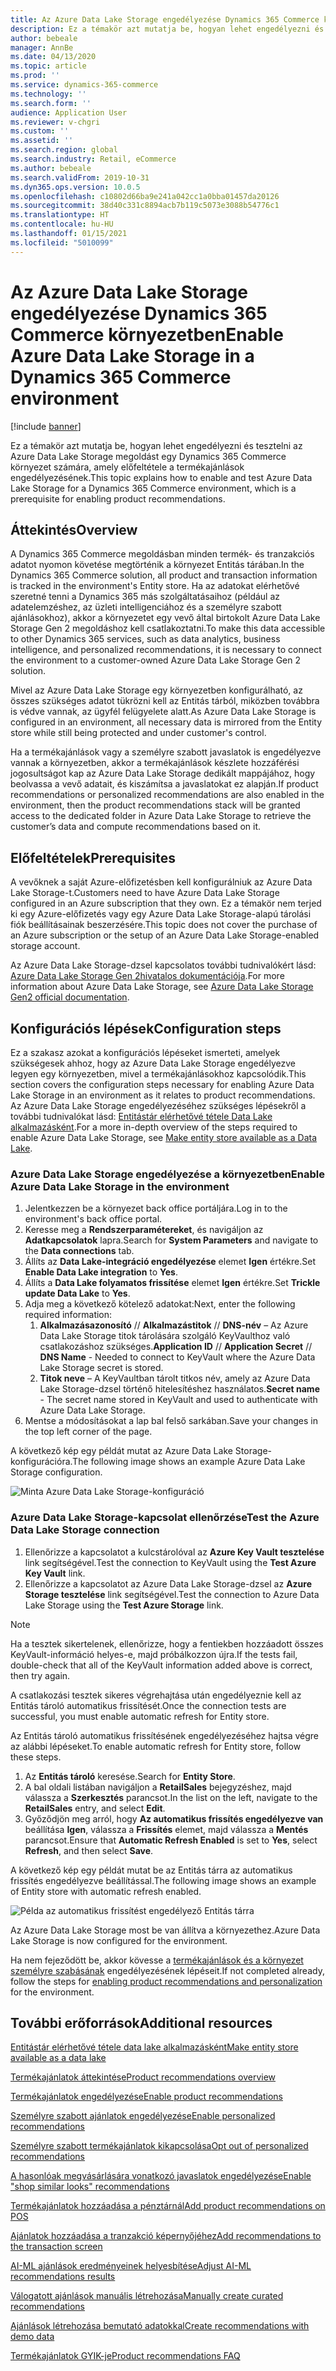 ```yaml
---
title: Az Azure Data Lake Storage engedélyezése Dynamics 365 Commerce környezetben
description: Ez a témakör azt mutatja be, hogyan lehet engedélyezni és tesztelni az Azure Data Lake Storage megoldást egy Dynamics 365 Commerce környezet számára, amely előfeltétele a termékajánlások engedélyezésének.
author: bebeale
manager: AnnBe
ms.date: 04/13/2020
ms.topic: article
ms.prod: ''
ms.service: dynamics-365-commerce
ms.technology: ''
ms.search.form: ''
audience: Application User
ms.reviewer: v-chgri
ms.custom: ''
ms.assetid: ''
ms.search.region: global
ms.search.industry: Retail, eCommerce
ms.author: bebeale
ms.search.validFrom: 2019-10-31
ms.dyn365.ops.version: 10.0.5
ms.openlocfilehash: c10802d66ba9e241a042cc1a0bba01457da20126
ms.sourcegitcommit: 38d40c331c8894acb7b119c5073e3088b54776c1
ms.translationtype: HT
ms.contentlocale: hu-HU
ms.lasthandoff: 01/15/2021
ms.locfileid: "5010099"
---
```

# <a name="enable-azure-data-lake-storage-in-a-dynamics-365-commerce-environment"></a><span data-ttu-id="2cb9d-103">Az Azure Data Lake Storage engedélyezése Dynamics 365 Commerce környezetben</span><span class="sxs-lookup"><span data-stu-id="2cb9d-103">Enable Azure Data Lake Storage in a Dynamics 365 Commerce environment</span></span>

[!include [banner](includes/banner.md)]

<span data-ttu-id="2cb9d-104">Ez a témakör azt mutatja be, hogyan lehet engedélyezni és tesztelni az Azure Data Lake Storage megoldást egy Dynamics 365 Commerce környezet számára, amely előfeltétele a termékajánlások engedélyezésének.</span><span class="sxs-lookup"><span data-stu-id="2cb9d-104">This topic explains how to enable and test Azure Data Lake Storage for a Dynamics 365 Commerce environment, which is a prerequisite for enabling product recommendations.</span></span>

## <a name="overview"></a><span data-ttu-id="2cb9d-105">Áttekintés</span><span class="sxs-lookup"><span data-stu-id="2cb9d-105">Overview</span></span>

<span data-ttu-id="2cb9d-106">A Dynamics 365 Commerce megoldásban minden termék- és tranzakciós adatot nyomon követése megtörténik a környezet Entitás tárában.</span><span class="sxs-lookup"><span data-stu-id="2cb9d-106">In the Dynamics 365 Commerce solution, all product and transaction information is tracked in the environment's Entity store.</span></span> <span data-ttu-id="2cb9d-107">Ha az adatokat elérhetővé szeretné tenni a Dynamics 365 más szolgáltatásaihoz (például az adatelemzéshez, az üzleti intelligenciához és a személyre szabott ajánlásokhoz), akkor a környezetet egy vevő által birtokolt Azure Data Lake Storage Gen 2 megoldáshoz kell csatlakoztatni.</span><span class="sxs-lookup"><span data-stu-id="2cb9d-107">To make this data accessible to other Dynamics 365 services, such as data analytics, business intelligence, and personalized recommendations, it is necessary to connect the environment to a customer-owned Azure Data Lake Storage Gen 2 solution.</span></span>

<span data-ttu-id="2cb9d-108">Mivel az Azure Data Lake Storage egy környezetben konfigurálható, az összes szükséges adatot tükrözni kell az Entitás tárból, miközben továbbra is védve vannak, az ügyfél felügyelete alatt.</span><span class="sxs-lookup"><span data-stu-id="2cb9d-108">As Azure Data Lake Storage is configured in an environment, all necessary data is mirrored from the Entity store while still being protected and under customer's control.</span></span>

<span data-ttu-id="2cb9d-109">Ha a termékajánlások vagy a személyre szabott javaslatok is engedélyezve vannak a környezetben, akkor a termékajánlások készlete hozzáférési jogosultságot kap az Azure Data Lake Storage dedikált mappájához, hogy beolvassa a vevő adatait, és kiszámítsa a javaslatokat ez alapján.</span><span class="sxs-lookup"><span data-stu-id="2cb9d-109">If product recommendations or personalized recommendations are also enabled in the environment, then the product recommendations stack will be granted access to the dedicated folder in Azure Data Lake Storage to retrieve the customer’s data and compute recommendations based on it.</span></span>

## <a name="prerequisites"></a><span data-ttu-id="2cb9d-110">Előfeltételek</span><span class="sxs-lookup"><span data-stu-id="2cb9d-110">Prerequisites</span></span>

<span data-ttu-id="2cb9d-111">A vevőknek a saját Azure-előfizetésben kell konfigurálniuk az Azure Data Lake Storage-t.</span><span class="sxs-lookup"><span data-stu-id="2cb9d-111">Customers need to have Azure Data Lake Storage configured in an Azure subscription that they own.</span></span> <span data-ttu-id="2cb9d-112">Ez a témakör nem terjed ki egy Azure-előfizetés vagy egy Azure Data Lake Storage-alapú tárolási fiók beállításainak beszerzésére.</span><span class="sxs-lookup"><span data-stu-id="2cb9d-112">This topic does not cover the purchase of an Azure subscription or the setup of an Azure Data Lake Storage-enabled storage account.</span></span>

<span data-ttu-id="2cb9d-113">Az Azure Data Lake Storage-dzsel kapcsolatos további tudnivalókért lásd: [Azure Data Lake Storage Gen 2hivatalos dokumentációja](https://azure.microsoft.com/pricing/details/storage/data-lake).</span><span class="sxs-lookup"><span data-stu-id="2cb9d-113">For more information about Azure Data Lake Storage, see [Azure Data Lake Storage Gen2 official documentation](https://azure.microsoft.com/pricing/details/storage/data-lake).</span></span>
  
## <a name="configuration-steps"></a><span data-ttu-id="2cb9d-114">Konfigurációs lépések</span><span class="sxs-lookup"><span data-stu-id="2cb9d-114">Configuration steps</span></span>

<span data-ttu-id="2cb9d-115">Ez a szakasz azokat a konfigurációs lépéseket ismerteti, amelyek szükségesek ahhoz, hogy az Azure Data Lake Storage engedélyezve legyen egy környezetben, mivel a termékajánlásokhoz kapcsolódik.</span><span class="sxs-lookup"><span data-stu-id="2cb9d-115">This section covers the configuration steps necessary for enabling Azure Data Lake Storage in an environment as it relates to product recommendations.</span></span>
<span data-ttu-id="2cb9d-116">Az Azure Data Lake Storage engedélyezéséhez szükséges lépésekről a további tudnivalókat lásd: [Entitástár elérhetővé tétele Data Lake alkalmazásként](../fin-ops-core/dev-itpro/data-entities/entity-store-data-lake.md).</span><span class="sxs-lookup"><span data-stu-id="2cb9d-116">For a more in-depth overview of the steps required to enable Azure Data Lake Storage, see [Make entity store available as a Data Lake](../fin-ops-core/dev-itpro/data-entities/entity-store-data-lake.md).</span></span>

### <a name="enable-azure-data-lake-storage-in-the-environment"></a><span data-ttu-id="2cb9d-117">Azure Data Lake Storage engedélyezése a környezetben</span><span class="sxs-lookup"><span data-stu-id="2cb9d-117">Enable Azure Data Lake Storage in the environment</span></span>

1. <span data-ttu-id="2cb9d-118">Jelentkezzen be a környezet back office portáljára.</span><span class="sxs-lookup"><span data-stu-id="2cb9d-118">Log in to the environment's back office portal.</span></span>
1. <span data-ttu-id="2cb9d-119">Keresse meg a **Rendszerparamétereket**, és navigáljon az **Adatkapcsolatok** lapra.</span><span class="sxs-lookup"><span data-stu-id="2cb9d-119">Search for **System Parameters** and navigate to the **Data connections** tab.</span></span> 
1. <span data-ttu-id="2cb9d-120">Állíts az **Data Lake-integráció engedélyezése** elemet **Igen** értékre.</span><span class="sxs-lookup"><span data-stu-id="2cb9d-120">Set **Enable Data Lake integration** to **Yes**.</span></span>
1. <span data-ttu-id="2cb9d-121">Állíts a **Data Lake folyamatos frissítése** elemet **Igen** értékre.</span><span class="sxs-lookup"><span data-stu-id="2cb9d-121">Set **Trickle update Data Lake** to **Yes**.</span></span>
1. <span data-ttu-id="2cb9d-122">Adja meg a következő kötelező adatokat:</span><span class="sxs-lookup"><span data-stu-id="2cb9d-122">Next, enter the following required information:</span></span>
    1. <span data-ttu-id="2cb9d-123">**Alkalmazásazonosító** // **Alkalmazástitok** // **DNS-név** – Az Azure Data Lake Storage titok tárolására szolgáló KeyVaulthoz való csatlakozáshoz szükséges.</span><span class="sxs-lookup"><span data-stu-id="2cb9d-123">**Application ID** // **Application Secret** // **DNS Name** - Needed to connect to KeyVault where the Azure Data Lake Storage secret is stored.</span></span>
    1. <span data-ttu-id="2cb9d-124">**Titok neve** – A KeyVaultban tárolt titkos név, amely az Azure Data Lake Storage-dzsel történő hitelesítéshez használatos.</span><span class="sxs-lookup"><span data-stu-id="2cb9d-124">**Secret name** - The secret name stored in KeyVault and used to authenticate with Azure Data Lake Storage.</span></span>
1. <span data-ttu-id="2cb9d-125">Mentse a módosításokat a lap bal felső sarkában.</span><span class="sxs-lookup"><span data-stu-id="2cb9d-125">Save your changes in the top left corner of the page.</span></span>

<span data-ttu-id="2cb9d-126">A következő kép egy példát mutat az Azure Data Lake Storage-konfigurációra.</span><span class="sxs-lookup"><span data-stu-id="2cb9d-126">The following image shows an example Azure Data Lake Storage configuration.</span></span>

![Minta Azure Data Lake Storage-konfiguráció](./media/exampleADLSConfig1.png)

### <a name="test-the-azure-data-lake-storage-connection"></a><span data-ttu-id="2cb9d-128">Azure Data Lake Storage-kapcsolat ellenőrzése</span><span class="sxs-lookup"><span data-stu-id="2cb9d-128">Test the Azure Data Lake Storage connection</span></span>

1. <span data-ttu-id="2cb9d-129">Ellenőrizze a kapcsolatot a kulcstárolóval az **Azure Key Vault tesztelése** link segítségével.</span><span class="sxs-lookup"><span data-stu-id="2cb9d-129">Test the connection to KeyVault using the **Test Azure Key Vault** link.</span></span>
1. <span data-ttu-id="2cb9d-130">Ellenőrizze a kapcsolatot az Azure Data Lake Storage-dzsel az **Azure Storage tesztelése** link segítségével.</span><span class="sxs-lookup"><span data-stu-id="2cb9d-130">Test the connection to Azure Data Lake Storage using the **Test Azure Storage** link.</span></span>

> [!NOTE]
> <span data-ttu-id="2cb9d-131">Ha a tesztek sikertelenek, ellenőrizze, hogy a fentiekben hozzáadott összes KeyVault-információ helyes-e, majd próbálkozzon újra.</span><span class="sxs-lookup"><span data-stu-id="2cb9d-131">If the tests fail, double-check that all of the KeyVault information added above is correct, then try again.</span></span>

<span data-ttu-id="2cb9d-132">A csatlakozási tesztek sikeres végrehajtása után engedélyeznie kell az Entitás tároló automatikus frissítését.</span><span class="sxs-lookup"><span data-stu-id="2cb9d-132">Once the connection tests are successful, you must enable automatic refresh for Entity store.</span></span>

<span data-ttu-id="2cb9d-133">Az Entitás tároló automatikus frissítésének engedélyezéséhez hajtsa végre az alábbi lépéseket.</span><span class="sxs-lookup"><span data-stu-id="2cb9d-133">To enable automatic refresh for Entity store, follow these steps.</span></span>

1. <span data-ttu-id="2cb9d-134">Az **Entitás tároló** keresése.</span><span class="sxs-lookup"><span data-stu-id="2cb9d-134">Search for **Entity Store**.</span></span>
1. <span data-ttu-id="2cb9d-135">A bal oldali listában navigáljon a **RetailSales** bejegyzéshez, majd válassza a **Szerkesztés** parancsot.</span><span class="sxs-lookup"><span data-stu-id="2cb9d-135">In the list on the left, navigate to the **RetailSales** entry, and select **Edit**.</span></span>
1. <span data-ttu-id="2cb9d-136">Győződjön meg arról, hogy **Az automatikus frissítés engedélyezve van** beállítása **Igen**, válassza a **Frissítés** elemet, majd válassza a **Mentés** parancsot.</span><span class="sxs-lookup"><span data-stu-id="2cb9d-136">Ensure that **Automatic Refresh Enabled** is set to **Yes**, select **Refresh**, and then select **Save**.</span></span>

<span data-ttu-id="2cb9d-137">A következő kép egy példát mutat be az Entitás tárra az automatikus frissítés engedélyezve beállítással.</span><span class="sxs-lookup"><span data-stu-id="2cb9d-137">The following image shows an example of Entity store with automatic refresh enabled.</span></span>

![Példa az automatikus frissítést engedélyező Entitás tárra](./media/exampleADLSConfig2.png)

<span data-ttu-id="2cb9d-139">Az Azure Data Lake Storage most be van állítva a környezethez.</span><span class="sxs-lookup"><span data-stu-id="2cb9d-139">Azure Data Lake Storage is now configured for the environment.</span></span> 

<span data-ttu-id="2cb9d-140">Ha nem fejeződött be, akkor kövesse a [termékajánlások és a környezet személyre szabásának](enable-product-recommendations.md) engedélyezésének lépéseit.</span><span class="sxs-lookup"><span data-stu-id="2cb9d-140">If not completed already, follow the steps for [enabling product recommendations and personalization](enable-product-recommendations.md) for the environment.</span></span>

## <a name="additional-resources"></a><span data-ttu-id="2cb9d-141">További erőforrások</span><span class="sxs-lookup"><span data-stu-id="2cb9d-141">Additional resources</span></span>

[<span data-ttu-id="2cb9d-142">Entitástár elérhetővé tétele data lake alkalmazásként</span><span class="sxs-lookup"><span data-stu-id="2cb9d-142">Make entity store available as a data lake</span></span>](../fin-ops-core/dev-itpro/data-entities/entity-store-data-lake.md)

[<span data-ttu-id="2cb9d-143">Termékajánlatok áttekintése</span><span class="sxs-lookup"><span data-stu-id="2cb9d-143">Product recommendations overview</span></span>](product-recommendations.md)

[<span data-ttu-id="2cb9d-144">Termékajánlatok engedélyezése</span><span class="sxs-lookup"><span data-stu-id="2cb9d-144">Enable product recommendations</span></span>](enable-product-recommendations.md)

[<span data-ttu-id="2cb9d-145">Személyre szabott ajánlatok engedélyezése</span><span class="sxs-lookup"><span data-stu-id="2cb9d-145">Enable personalized recommendations</span></span>](personalized-recommendations.md)

[<span data-ttu-id="2cb9d-146">Személyre szabott termékajánlatok kikapcsolása</span><span class="sxs-lookup"><span data-stu-id="2cb9d-146">Opt out of personalized recommendations</span></span>](personalization-gdpr.md)

[<span data-ttu-id="2cb9d-147">A hasonlóak megvásárlására vonatkozó javaslatok engedélyezése</span><span class="sxs-lookup"><span data-stu-id="2cb9d-147">Enable "shop similar looks" recommendations</span></span>](shop-similar-looks.md)

[<span data-ttu-id="2cb9d-148">Termékajánlatok hozzáadása a pénztárnál</span><span class="sxs-lookup"><span data-stu-id="2cb9d-148">Add product recommendations on POS</span></span>](product.md)

[<span data-ttu-id="2cb9d-149">Ajánlatok hozzáadása a tranzakció képernyőjéhez</span><span class="sxs-lookup"><span data-stu-id="2cb9d-149">Add recommendations to the transaction screen</span></span>](add-recommendations-control-pos-screen.md)

[<span data-ttu-id="2cb9d-150">AI-ML ajánlások eredményeinek helyesbítése</span><span class="sxs-lookup"><span data-stu-id="2cb9d-150">Adjust AI-ML recommendations results</span></span>](modify-product-recommendation-results.md)

[<span data-ttu-id="2cb9d-151">Válogatott ajánlások manuális létrehozása</span><span class="sxs-lookup"><span data-stu-id="2cb9d-151">Manually create curated recommendations</span></span>](create-editorial-recommendation-lists.md)

[<span data-ttu-id="2cb9d-152">Ajánlások létrehozása bemutató adatokkal</span><span class="sxs-lookup"><span data-stu-id="2cb9d-152">Create recommendations with demo data</span></span>](product-recommendations-demo-data.md)

[<span data-ttu-id="2cb9d-153">Termékajánlatok GYIK-je</span><span class="sxs-lookup"><span data-stu-id="2cb9d-153">Product recommendations FAQ</span></span>](faq-recommendations.md)

